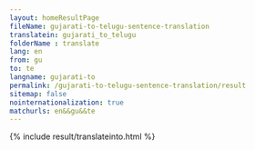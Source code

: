 ```yaml
---
layout: homeResultPage
fileName: gujarati-to-telugu-sentence-translation
translatein: gujarati_to_telugu
folderName : translate
lang: en
from: gu
to: te
langname: gujarati-to
permalink: /gujarati-to-telugu-sentence-translation/result
sitemap: false
nointernationalization: true
matchurls: en&&gu&&te
---
```

{% include result/translateinto.html %}

<script src="/js/result/translation.js" data-foldername="{{page.folderName}}" data-lang="{{page.lang}}"></script>

